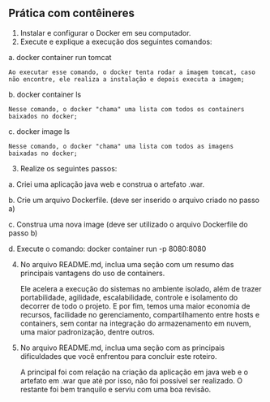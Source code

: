 ## Prática com contêineres 

1. Instalar e configurar o Docker em seu computador. 
2. Execute e explique a execução dos seguintes comandos: 

a. docker container run tomcat 

    Ao executar esse comando, o docker tenta rodar a imagem tomcat, caso não encontre, ele realiza a instalação e depois executa a imagem;
    
b. docker container ls 

    Nesse comando, o docker "chama" uma lista com todos os containers baixados no docker;
    
c. docker image ls 

    Nesse comando, o docker "chama" uma lista com todos as imagens baixadas no docker;

3. Realize os seguintes passos: 

a. Criei uma aplicação java web e construa o artefato .war. 

b. Crie um arquivo Dockerfile. (deve ser inserido o arquivo criado no passo a) 

c. Construa uma nova image (deve ser utilizado o arquivo Dockerfile do passo b) 

d. Execute o comando: docker container run -p 8080:8080 

4. No arquivo README.md, inclua uma seção com um resumo das principais vantagens do uso de containers.

    Ele acelera a execução do sistemas no ambiente isolado, além de trazer portabilidade, agilidade, escalabilidade, controle e isolamento do decorrer de todo o projeto. E por fim, temos uma maior economia de recursos, facilidade no gerenciamento, compartilhamento entre hosts e containers, sem contar na integração do armazenamento em nuvem, uma maior padronização, dentre outros.

5. No arquivo README.md, inclua uma seção com as principais dificuldades que você enfrentou para concluir este roteiro.

    A principal foi com relação na criação da aplicação em java web e o artefato em .war que até por isso, não foi possível ser realizado. O restante foi bem tranquilo e serviu com uma boa revisão.
